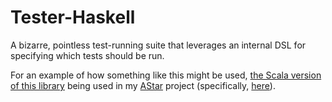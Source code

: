 Tester-Haskell
===============

A bizarre, pointless test-running suite that leverages an internal DSL for specifying which tests should be run.

For an example of how something like this might be used, [the Scala version of this library](https://github.com/TheBizzle/Tester) being used in my [AStar](https://github.com/TheBizzle/PathFinding) project (specifically, [here](https://github.com/TheBizzle/PathFinding/blob/master/AStar/src/test/org/bizzle/astar/BiDirAStarTest.scala)).
